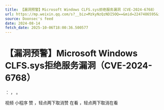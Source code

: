 ```yaml
---
title: 【漏洞预警】Microsoft Windows CLFS.sys拒绝服务漏洞（CVE-2024-6768）
url: https://mp.weixin.qq.com/s?__biz=MzkyNzQzNDI5OQ==&mid=2247486595&idx=1&sn=1cef7a19a3ce6b3999e861298376dc54
source: Doonsec's feed
date: 2024-08-14
fetch_date: 2025-10-06T18:00:36.500577
---
```


# 【漏洞预警】Microsoft Windows CLFS.sys拒绝服务漏洞（CVE-2024-6768）

：
，
。

视频
小程序
赞
，轻点两下取消赞
在看
，轻点两下取消在看